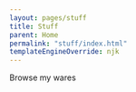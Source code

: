 ```yaml
---
layout: pages/stuff
title: Stuff
parent: Home
permalink: "stuff/index.html"
templateEngineOverride: njk
---
```


Browse my wares
